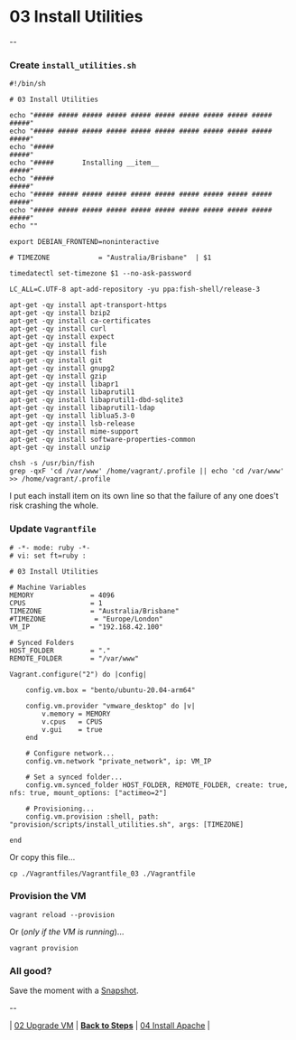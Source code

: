 # 03 Install Utilities

--

### Create `install_utilities.sh`

```
#!/bin/sh

# 03 Install Utilities

echo "##### ##### ##### ##### ##### ##### ##### ##### ##### ##### #####"
echo "##### ##### ##### ##### ##### ##### ##### ##### ##### ##### #####"
echo "#####                                                       #####"
echo "#####       Installing __item__                             #####"
echo "#####                                                       #####"
echo "##### ##### ##### ##### ##### ##### ##### ##### ##### ##### #####"
echo "##### ##### ##### ##### ##### ##### ##### ##### ##### ##### #####"
echo ""

export DEBIAN_FRONTEND=noninteractive

# TIMEZONE            = "Australia/Brisbane"  | $1

timedatectl set-timezone $1 --no-ask-password

LC_ALL=C.UTF-8 apt-add-repository -yu ppa:fish-shell/release-3

apt-get -qy install apt-transport-https
apt-get -qy install bzip2
apt-get -qy install ca-certificates
apt-get -qy install curl
apt-get -qy install expect
apt-get -qy install file
apt-get -qy install fish
apt-get -qy install git
apt-get -qy install gnupg2
apt-get -qy install gzip
apt-get -qy install libapr1
apt-get -qy install libaprutil1
apt-get -qy install libaprutil1-dbd-sqlite3
apt-get -qy install libaprutil1-ldap
apt-get -qy install liblua5.3-0
apt-get -qy install lsb-release
apt-get -qy install mime-support
apt-get -qy install software-properties-common
apt-get -qy install unzip

chsh -s /usr/bin/fish
grep -qxF 'cd /var/www' /home/vagrant/.profile || echo 'cd /var/www' >> /home/vagrant/.profile
```

I put each install item on its own line so that the failure of any one does't risk crashing the whole.

### Update `Vagrantfile`

```
# -*- mode: ruby -*-
# vi: set ft=ruby :

# 03 Install Utilities

# Machine Variables
MEMORY              = 4096
CPUS                = 1
TIMEZONE            = "Australia/Brisbane"
#TIMEZONE            = "Europe/London"
VM_IP               = "192.168.42.100"

# Synced Folders
HOST_FOLDER         = "."
REMOTE_FOLDER       = "/var/www"

Vagrant.configure("2") do |config|

	config.vm.box = "bento/ubuntu-20.04-arm64"

	config.vm.provider "vmware_desktop" do |v|
		v.memory = MEMORY
		v.cpus   = CPUS
		v.gui    = true
	end

	# Configure network...
	config.vm.network "private_network", ip: VM_IP

	# Set a synced folder...
	config.vm.synced_folder HOST_FOLDER, REMOTE_FOLDER, create: true, nfs: true, mount_options: ["actimeo=2"]

	# Provisioning...
	config.vm.provision :shell, path: "provision/scripts/install_utilities.sh", args: [TIMEZONE]

end
```

Or copy this file...

```
cp ./Vagrantfiles/Vagrantfile_03 ./Vagrantfile
```

### Provision the VM

```
vagrant reload --provision
```

Or (*only if the VM is running*)...

```
vagrant provision
```

### All good?

Save the moment with a [Snapshot](./Snapshots.md).

--

| [02 Upgrade VM](./02_Upgrade_VM.md)
| [**Back to Steps**](../README.md)
| [04 Install Apache](./04_Install_Apache.md)
|
